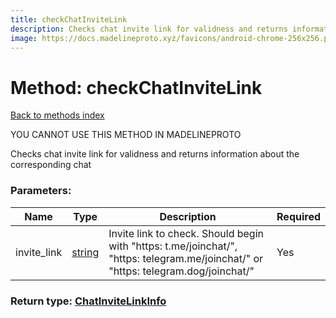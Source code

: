 ```yaml
---
title: checkChatInviteLink
description: Checks chat invite link for validness and returns information about the corresponding chat
image: https://docs.madelineproto.xyz/favicons/android-chrome-256x256.png
---
```

# Method: checkChatInviteLink  
[Back to methods index](index.md)


YOU CANNOT USE THIS METHOD IN MADELINEPROTO


Checks chat invite link for validness and returns information about the corresponding chat

### Parameters:

| Name     |    Type       | Description | Required |
|----------|---------------|-------------|----------|
|invite\_link|[string](../types/string.md) | Invite link to check. Should begin with "https: t.me/joinchat/", "https: telegram.me/joinchat/" or "https: telegram.dog/joinchat/" | Yes|


### Return type: [ChatInviteLinkInfo](../types/ChatInviteLinkInfo.md)

